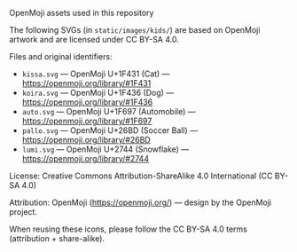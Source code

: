 OpenMoji assets used in this repository

The following SVGs (in `static/images/kids/`) are based on OpenMoji artwork and are licensed under CC BY-SA 4.0.

Files and original identifiers:

- `kissa.svg` — OpenMoji U+1F431 (Cat) — https://openmoji.org/library/#1F431
- `koira.svg` — OpenMoji U+1F436 (Dog) — https://openmoji.org/library/#1F436
- `auto.svg` — OpenMoji U+1F697 (Automobile) — https://openmoji.org/library/#1F697
- `pallo.svg` — OpenMoji U+26BD (Soccer Ball) — https://openmoji.org/library/#26BD
- `lumi.svg` — OpenMoji U+2744 (Snowflake) — https://openmoji.org/library/#2744

License: Creative Commons Attribution-ShareAlike 4.0 International (CC BY-SA 4.0)

Attribution: OpenMoji (https://openmoji.org/) — design by the OpenMoji project. 

When reusing these icons, please follow the CC BY-SA 4.0 terms (attribution + share-alike).
